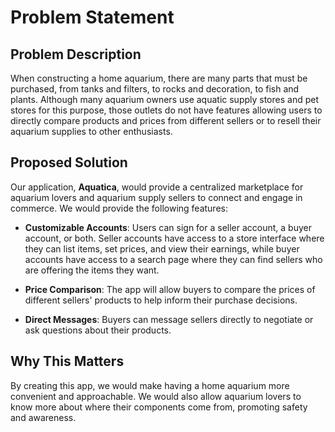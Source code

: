 # Problem Statement

## Problem Description

When constructing a home aquarium, there are many parts that must be purchased, from tanks and filters, to rocks and decoration, to fish and plants. Although many aquarium owners use aquatic supply stores and pet stores for this purpose, those outlets do not have features allowing users to directly compare products and prices from different sellers or to resell their aquarium supplies to other enthusiasts.

## Proposed Solution

Our application, **Aquatica**, would provide a centralized marketplace for aquarium lovers and aquarium supply sellers to connect and engage in commerce. We would provide the following features:

- **Customizable Accounts**: Users can sign for a seller account, a buyer account, or both. Seller accounts have access to a store interface where they can list items, set prices, and view their earnings, while buyer accounts have access to a search page where they can find sellers who are offering the items they want.

- **Price Comparison**: The app will allow buyers to compare the prices of different sellers' products to help inform their purchase decisions.

- **Direct Messages**: Buyers can message sellers directly to negotiate or ask questions about their products.

## Why This Matters

By creating this app, we would make having a home aquarium more convenient and approachable. We would also allow aquarium lovers to know more about where their components come from, promoting safety and awareness.